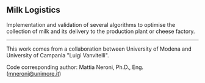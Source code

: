 ## Milk Logistics

Implementation and validation of several algorithms to optimise the collection of milk and its delivery to the production plant or cheese factory.

---------------------------------

This work comes from a collaboration between University of Modena and University of Campania "Luigi Vanvitelli".

Code corresponding author: Mattia Neroni, Ph.D., Eng. (mneroni@unimore.it)
